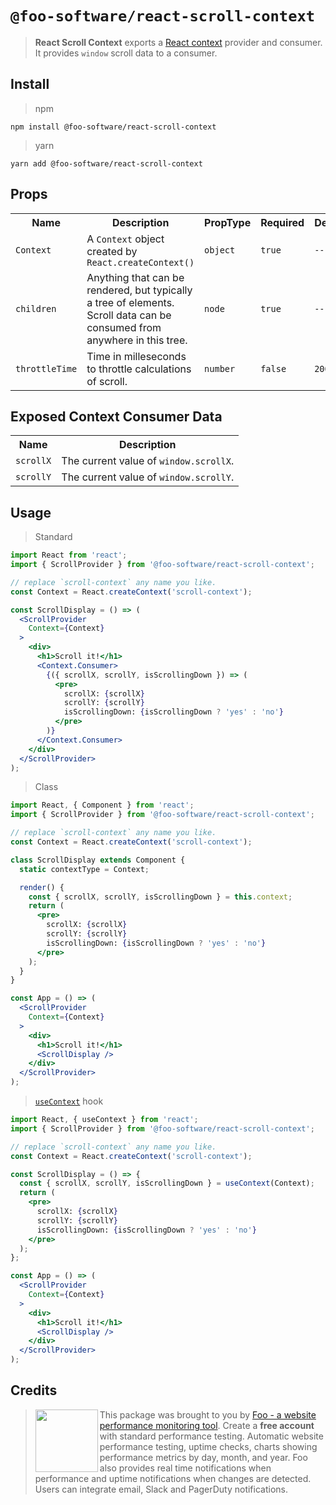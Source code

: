 # `@foo-software/react-scroll-context`

> **React Scroll Context** exports a [React context](https://reactjs.org/docs/context.html) provider and consumer. It provides `window` scroll data to a consumer.

## Install

> npm

```
npm install @foo-software/react-scroll-context
```

> yarn

```
yarn add @foo-software/react-scroll-context
```

## Props

<table>
  <tr>
    <th>Name</th>
    <th>Description</th>
    <th>PropType</th>
    <th>Required</th>
    <th>Default</th>
  </tr>
  <tr>
    <td><code>Context</code></td>
    <td>A <code>Context</code> object created by <code>React.createContext()</code></td>
    <td><code>object</code></td>
    <td><code>true</code></td>
    <td><code>--</code></td>
  </tr>
  <tr>
    <td><code>children</code></td>
    <td>Anything that can be rendered, but typically a tree of elements. Scroll data can be consumed from anywhere in this tree.</td>
    <td><code>node</code></td>
    <td><code>true</code></td>
    <td><code>--</code></td>
  </tr>
  <tr>
    <td><code>throttleTime</code></td>
    <td>Time in milleseconds to throttle calculations of scroll.</td>
    <td><code>number</code></td>
    <td><code>false</code></td>
    <td><code>200</code></td>
  </tr>
</table>

## Exposed Context Consumer Data

<table>
  <tr>
    <th>Name</th>
    <th>Description</th>
  </tr>
  <tr>
    <td><code>scrollX</code></td>
    <td>The current value of <code>window.scrollX</code>.</td>
  </tr>
  <tr>
    <td><code>scrollY</code></td>
    <td>The current value of <code>window.scrollY</code>.</td>
  </tr>
</table>

## Usage

> Standard

```jsx
import React from 'react';
import { ScrollProvider } from '@foo-software/react-scroll-context';

// replace `scroll-context` any name you like.
const Context = React.createContext('scroll-context');

const ScrollDisplay = () => (
  <ScrollProvider
    Context={Context}
  >
    <div>
      <h1>Scroll it!</h1>
      <Context.Consumer>
        {({ scrollX, scrollY, isScrollingDown }) => (
          <pre>
            scrollX: {scrollX}
            scrollY: {scrollY}
            isScrollingDown: {isScrollingDown ? 'yes' : 'no'}
          </pre>
        )}
      </Context.Consumer>
    </div>
  </ScrollProvider>
);
```

> Class

```jsx
import React, { Component } from 'react';
import { ScrollProvider } from '@foo-software/react-scroll-context';

// replace `scroll-context` any name you like.
const Context = React.createContext('scroll-context');

class ScrollDisplay extends Component {
  static contextType = Context;

  render() {
    const { scrollX, scrollY, isScrollingDown } = this.context;
    return (
      <pre>
        scrollX: {scrollX}
        scrollY: {scrollY}
        isScrollingDown: {isScrollingDown ? 'yes' : 'no'}
      </pre>
    );
  }
}

const App = () => (
  <ScrollProvider
    Context={Context}
  >
    <div>
      <h1>Scroll it!</h1>
      <ScrollDisplay />
    </div>
  </ScrollProvider>
);
```

> [`useContext`](https://reactjs.org/docs/hooks-reference.html#usecontext) hook

```jsx
import React, { useContext } from 'react';
import { ScrollProvider } from '@foo-software/react-scroll-context';

// replace `scroll-context` any name you like.
const Context = React.createContext('scroll-context');

const ScrollDisplay = () => {
  const { scrollX, scrollY, isScrollingDown } = useContext(Context);
  return (
    <pre>
      scrollX: {scrollX}
      scrollY: {scrollY}
      isScrollingDown: {isScrollingDown ? 'yes' : 'no'}
    </pre>
  );
};

const App = () => (
  <ScrollProvider
    Context={Context}
  >
    <div>
      <h1>Scroll it!</h1>
      <ScrollDisplay />
    </div>
  </ScrollProvider>
);
```

## Credits

> <img src="https://s3.amazonaws.com/foo.software/images/logo-200x200.png" width="100" height="100" align="left" /> This package was brought to you by [Foo - a website performance monitoring tool](https://www.foo.software). Create a **free account** with standard performance testing. Automatic website performance testing, uptime checks, charts showing performance metrics by day, month, and year. Foo also provides real time notifications when performance and uptime notifications when changes are detected. Users can integrate email, Slack and PagerDuty notifications.
